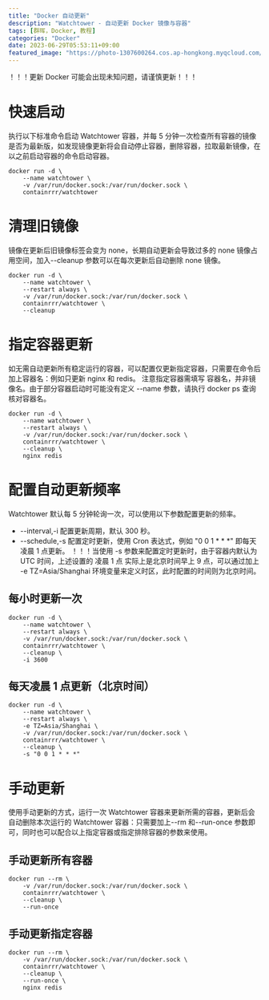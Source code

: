 ```yaml
---
title: "Docker 自动更新"
description: "Watchtower - 自动更新 Docker 镜像与容器"
tags: [群晖，Docker, 教程]
categories: "Docker"
date: 2023-06-29T05:53:11+09:00
featured_image: "https://photo-1307600264.cos.ap-hongkong.myqcloud.com/Bing/2023-06/wallpaper_20230628.jpg"
---
```


！！！更新 Docker 可能会出现未知问题，请谨慎更新！！！

# 快速启动

执行以下标准命令启动 Watch­tower 容器，并每 5 分钟一次检查所有容器的镜像是否为最新版，如发现镜像更新将会自动停止容器，删除容器，拉取最新镜像，在以之前启动容器的命令启动容器。
```
docker run -d \
    --name watchtower \
    -v /var/run/docker.sock:/var/run/docker.sock \
    containrrr/watchtower
```

# 清理旧镜像

镜像在更新后旧镜像标签会变为 none，长期自动更新会导致过多的 none 镜像占用空间，加入--cleanup 参数可以在每次更新后自动删除 none 镜像。
```
docker run -d \
    --name watchtower \
    --restart always \
    -v /var/run/docker.sock:/var/run/docker.sock \
    containrrr/watchtower \
    --cleanup
```

# 指定容器更新

如无需自动更新所有稳定运行的容器，可以配置仅更新指定容器，只需要在命令后加上容器名：例如只更新 nginx 和 redis。
注意指定容器需填写 容器名，并非镜像名。由于部分容器启动时可能没有定义 --name 参数，请执行 docker ps 查询核对容器名。
```
docker run -d \
    --name watchtower \
    --restart always \
    -v /var/run/docker.sock:/var/run/docker.sock \
    containrrr/watchtower \
    --cleanup \
    nginx redis
```

# 配置自动更新频率

Watch­tower 
默认每 5 分钟轮询一次，可以使用以下参数配置更新的频率。

* --interval,-i 配置更新周期，默认 300 秒。
* --schedule,-s 配置定时更新，使用 Cron 表达式，例如 "0 0 1 * * *" 即每天凌晨 1 点更新。
！！！当使用 -s 参数来配置定时更新时，由于容器内默认为 UTC 时间，上述设置的 凌晨 1 点 实际上是北京时间早上 9 点，可以通过加上 -e TZ=Asia/Shanghai 环境变量来定义时区，此时配置的时间则为北京时间。

## 每小时更新一次
```
docker run -d \
    --name watchtower \
    --restart always \
    -v /var/run/docker.sock:/var/run/docker.sock \
    containrrr/watchtower \
    --cleanup \
    -i 3600
```

## 每天凌晨 1 点更新（北京时间）
```
docker run -d \
    --name watchtower \
    --restart always \
    -e TZ=Asia/Shanghai \
    -v /var/run/docker.sock:/var/run/docker.sock \
    containrrr/watchtower \
    --cleanup \
    -s "0 0 1 * * *"
```

# 手动更新
使用手动更新的方式，运行一次 Watch­tower 容器来更新所需的容器，更新后会自动删除本次运行的 Watch­tower 容器：只需要加上--rm 和--run-once 参数即可，同时也可以配合以上指定容器或指定排除容器的参数来使用。

## 手动更新所有容器
```
docker run --rm \
    -v /var/run/docker.sock:/var/run/docker.sock \
    containrrr/watchtower \
    --cleanup \
    --run-once
```

## 手动更新指定容器
```
docker run --rm \
    -v /var/run/docker.sock:/var/run/docker.sock \
    containrrr/watchtower \
    --cleanup \
    --run-once \
    nginx redis
```